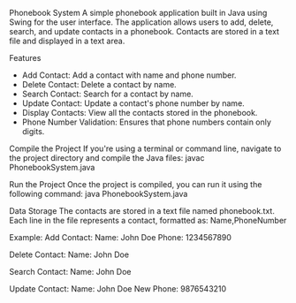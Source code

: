 Phonebook System
A simple phonebook application built in Java using Swing for the user interface. 
The application allows users to add, delete, search, and update contacts in a phonebook. 
Contacts are stored in a text file and displayed in a text area.

Features
  * Add Contact: Add a contact with name and phone number.
  * Delete Contact: Delete a contact by name.
  * Search Contact: Search for a contact by name.
  * Update Contact: Update a contact's phone number by name.
  * Display Contacts: View all the contacts stored in the phonebook.
  * Phone Number Validation: Ensures that phone numbers contain only digits.

Compile the Project
If you're using a terminal or command line, navigate to the project directory and compile the Java files: javac PhonebookSystem.java

Run the Project
Once the project is compiled, you can run it using the following command: java PhonebookSystem.java

Data Storage
The contacts are stored in a text file named phonebook.txt. Each line in the file represents a contact, formatted as:
Name,PhoneNumber

Example: 
Add Contact:
Name: John Doe
Phone: 1234567890

Delete Contact:
Name: John Doe

Search Contact:
Name: John Doe

Update Contact:
Name: John Doe
New Phone: 9876543210

